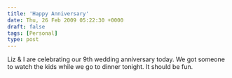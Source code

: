```yaml
---
title: 'Happy Anniversary'
date: Thu, 26 Feb 2009 05:22:30 +0000
draft: false
tags: [Personal]
type: post
---
```


Liz & I are celebrating our 9th wedding anniversary today. We got someone to watch the kids while we go to dinner tonight. It should be fun.